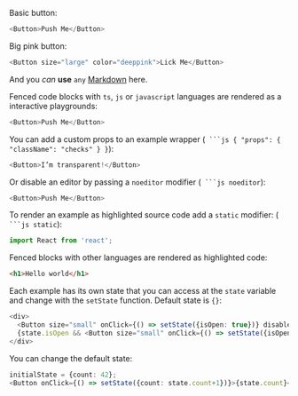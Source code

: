 Basic button:

```ts
<Button>Push Me</Button>
```

Big pink button:

```ts
<Button size="large" color="deeppink">Lick Me</Button>
```

And you *can* **use** `any` [Markdown](http://daringfireball.net/projects/markdown/) here.

Fenced code blocks with `ts`, `js` or `javascript` languages are rendered as a interactive playgrounds:

```ts
<Button>Push Me</Button>
```

You can add a custom props to an example wrapper (```` ```js { "props": { "className": "checks" } }````):

```ts { "props": { "className": "checks" } }
<Button>I’m transparent!</Button>
```

Or disable an editor by passing a `noeditor` modifier (```` ```js noeditor````):

```ts noeditor
<Button>Push Me</Button>
```

To render an example as highlighted source code add a `static` modifier: (```` ```js static````):

```js static
import React from 'react';
```

Fenced blocks with other languages are rendered as highlighted code:

```html
<h1>Hello world</h1>
```

Each example has its own state that you can access at the `state` variable and change with the `setState` function. Default state is `{}`:

```ts
<div>
  <Button size="small" onClick={() => setState({isOpen: true})} disabled={state.isOpen}>Show Me</Button>
  {state.isOpen && <Button size="small" onClick={() => setState({isOpen: false})}>Hide Me</Button>}
</div>
```

You can change the default state:

```ts
initialState = {count: 42};
<Button onClick={() => setState({count: state.count+1})}>{state.count}</Button>
```